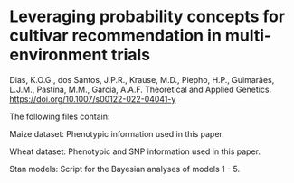 # Leveraging probability concepts for cultivar recommendation in multi-environment trials 
Dias, K.O.G., dos Santos, J.P.R., Krause, M.D., Piepho, H.P., Guimarães, L.J.M., Pastina, M.M., Garcia, A.A.F. Theoretical and Applied Genetics. https://doi.org/10.1007/s00122-022-04041-y 

The following files contain:

Maize dataset: Phenotypic information used in this paper.

Wheat dataset: Phenotypic and SNP information used in this paper.

Stan models: Script for the Bayesian analyses of models 1 - 5.
